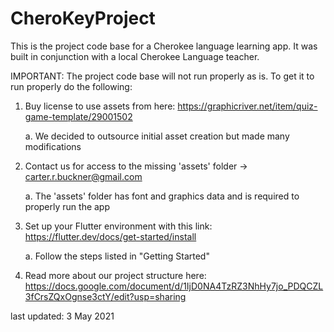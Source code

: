 # CheroKeyProject
This is the project code base for a Cherokee language learning app. It was built in conjunction with a local Cherokee Language teacher.


IMPORTANT:
The project code base will not run properly as is. To get it to run properly do the following:
1. Buy license to use assets from here: https://graphicriver.net/item/quiz-game-template/29001502
   
   a. We decided to outsource initial asset creation but made many modifications
2. Contact us for access to the missing 'assets' folder -> carter.r.buckner@gmail.com
   
   a. The 'assets' folder has font and graphics data and is required to properly run the app
3. Set up your Flutter environment with this link: https://flutter.dev/docs/get-started/install
   
   a. Follow the steps listed in "Getting Started"
4. Read more about our project structure here: https://docs.google.com/document/d/1IjD0NA4TzRZ3NhHy7jo_PDQCZL3fCrsZQxOgnse3ctY/edit?usp=sharing


last updated: 3 May 2021
